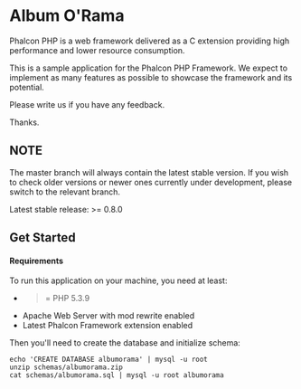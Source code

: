 Album O'Rama
============

Phalcon PHP is a web framework delivered as a C extension providing high
performance and lower resource consumption.

This is a sample application for the Phalcon PHP Framework. We expect to
implement as many features as possible to showcase the framework and its
potential.

Please write us if you have any feedback.

Thanks.

NOTE
----
The master branch will always contain the latest stable version. If you wish
to check older versions or newer ones currently under development, please
switch to the relevant branch.

Latest stable release: >= 0.8.0

Get Started
-----------

#### Requirements

To run this application on your machine, you need at least:

* >= PHP 5.3.9
* Apache Web Server with mod rewrite enabled
* Latest Phalcon Framework extension enabled

Then you'll need to create the database and initialize schema:

    echo 'CREATE DATABASE albumorama' | mysql -u root
    unzip schemas/albumorama.zip
    cat schemas/albumorama.sql | mysql -u root albumorama

